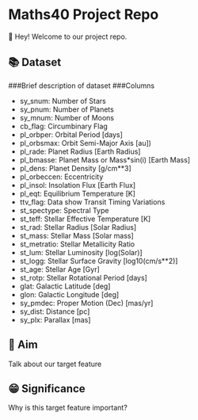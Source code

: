 # Maths40 Project Repo
👋 Hey! Welcome to our project repo. 
## 📚 Dataset
###Brief description of dataset
###Columns
* sy_snum:        Number of Stars
* sy_pnum:        Number of Planets
* sy_mnum:        Number of Moons
* cb_flag:        Circumbinary Flag
* pl_orbper:      Orbital Period [days]
* pl_orbsmax:     Orbit Semi-Major Axis [au])
* pl_rade:        Planet Radius [Earth Radius]
* pl_bmasse:      Planet Mass or Mass*sin(i) [Earth Mass]
* pl_dens:        Planet Density [g/cm**3]
* pl_orbeccen:    Eccentricity
* pl_insol:       Insolation Flux [Earth Flux]
* pl_eqt:         Equilibrium Temperature [K]
* ttv_flag:       Data show Transit Timing Variations
* st_spectype:    Spectral Type
* st_teff:        Stellar Effective Temperature [K]
* st_rad:         Stellar Radius [Solar Radius]
* st_mass:        Stellar Mass [Solar mass]
* st_metratio:    Stellar Metallicity Ratio
* st_lum:         Stellar Luminosity [log(Solar)]
* st_logg:        Stellar Surface Gravity [log10(cm/s**2)]
* st_age:         Stellar Age [Gyr]
* st_rotp:        Stellar Rotational Period [days]
* glat:           Galactic Latitude [deg]
* glon:           Galactic Longitude [deg]
* sy_pmdec:       Proper Motion (Dec) [mas/yr]
* sy_dist:        Distance [pc]
* sy_plx:         Parallax [mas]
## 🔬 Aim
Talk about our target feature
## 😁 Significance
Why is this target feature important?
